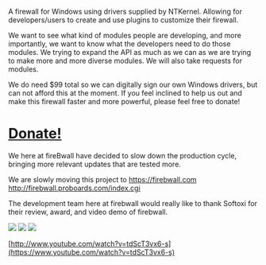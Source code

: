 A firewall for Windows using drivers supplied by NTKernel.  Allowing for developers/users to create and use plugins to customize their firewall.

We want to see what kind of modules people are developing, and more importantly, we want to know what the developers need to do those modules.  We trying to expand the API as much as we can as we are trying to make more and more diverse modules.  We will also take requests for modules.

We do need $99 total so we can digitally sign our own Windows drivers, but can not afford this at the moment.  If you feel inclined to help us out and make this firewall faster and more powerful, please feel free to donate!
# [Donate!](https://www.paypal.com/cgi-bin/webscr?cmd=_s-xclick&hosted_button_id=KCHYQRCBZEWML) #

We here at fireBwall have decided to slow down the production cycle, bringing more relevant updates that are tested more.

We are slowly moving this project to https://firebwall.com http://firebwall.proboards.com/index.cgi

The development team here at firebwall would really like to thank Softoxi for their review, award, and video demo of firebwall.

[![](https://firebwall.googlecode.com/files/mg_approved.gif)](http://www.majorgeeks.com/fireBwall_d7673.html)
[![](http://www.softoxi.com/images/public/awards/award_star.png)](http://www.softoxi.com/firebwall.html)
[![](http://www.softepic.com/skins/Images/softepic_5Star.png)](http://www.softepic.com/)

[http://www.youtube.com/watch?v=tdScT3vx6-s](https://www.youtube.com/watch?v=tdScT3vx6-s)